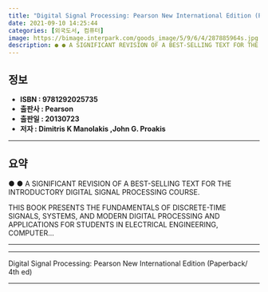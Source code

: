 ```yaml
---
title: "Digital Signal Processing: Pearson New International Edition (Paperback/ 4th ed)"
date: 2021-09-10 14:25:44
categories: [외국도서, 컴퓨터]
image: https://bimage.interpark.com/goods_image/5/9/6/4/287885964s.jpg
description: ● ● A SIGNIFICANT REVISION OF A BEST-SELLING TEXT FOR THE INTRODUCTORY DIGITAL SIGNAL PROCESSING COURSE. THIS BOOK PRESENTS THE FUNDAMENTALS OF DISCRETE-TIME
---
```


## **정보**

- **ISBN : 9781292025735**
- **출판사 : Pearson**
- **출판일 : 20130723**
- **저자 : Dimitris K Manolakis ,John G. Proakis**

------



## **요약**

●  ●  A SIGNIFICANT REVISION OF A BEST-SELLING TEXT FOR THE INTRODUCTORY DIGITAL SIGNAL PROCESSING COURSE.

THIS BOOK PRESENTS THE FUNDAMENTALS OF DISCRETE-TIME SIGNALS, SYSTEMS, AND MODERN DIGITAL PROCESSING AND APPLICATIONS FOR STUDENTS IN ELECTRICAL ENGINEERING, COMPUTER... 

------



------


Digital Signal Processing: Pearson New International Edition (Paperback/ 4th ed) 

------


